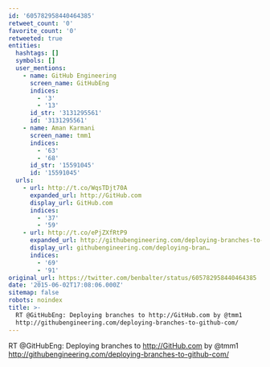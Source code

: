 ```yaml
---
id: '605782958440464385'
retweet_count: '0'
favorite_count: '0'
retweeted: true
entities:
  hashtags: []
  symbols: []
  user_mentions:
    - name: GitHub Engineering
      screen_name: GitHubEng
      indices:
        - '3'
        - '13'
      id_str: '3131295561'
      id: '3131295561'
    - name: Aman Karmani
      screen_name: tmm1
      indices:
        - '63'
        - '68'
      id_str: '15591045'
      id: '15591045'
  urls:
    - url: http://t.co/WqsTDjt70A
      expanded_url: http://GitHub.com
      display_url: GitHub.com
      indices:
        - '37'
        - '59'
    - url: http://t.co/ePjZXfRtP9
      expanded_url: http://githubengineering.com/deploying-branches-to-github-com/
      display_url: githubengineering.com/deploying-bran…
      indices:
        - '69'
        - '91'
original_url: https://twitter.com/benbalter/status/605782958440464385
date: '2015-06-02T17:08:06.000Z'
sitemap: false
robots: noindex
title: >-
  RT @GitHubEng: Deploying branches to http://GitHub.com by @tmm1
  http://githubengineering.com/deploying-branches-to-github-com/
---
```


RT @GitHubEng: Deploying branches to http://GitHub.com by @tmm1 http://githubengineering.com/deploying-branches-to-github-com/